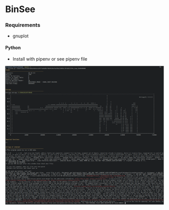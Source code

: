 # BinSee

### Requirements
* gnuplot

#### Python
* Install with pipenv or see pipenv file

![alt text](https://github.com/Yzoni/binsee/blob/master/screenshot.png?raw=true)
